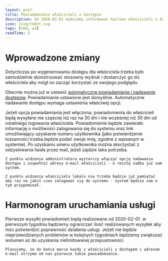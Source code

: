 ```yaml
---
layout: post
title: Powiadamianie właścicieli o dostępie
description: Od 2020-02-01 będziemy informować mailowo właścicieli o dostępie do ToMojDom.pl
icon: /svg/tmdnt.svg
tags: [tmd, w3]
readTime: 5
---
```


# Wprowadzone zmiany

Dotychczas po wygenerowaniu dostępu dla właściciela trzeba było samodzielnie skonstruować
stosowny wydruk i dostarczyć go do właściciela aby mógł on zacząć korzystać ze swojego podglądu.

Obecnie można już w ustawić [automatyczne powiadamianie i nadawanie dostępów](https://doc.weles3.pl/ogolne/podgladwlasciciela/Statystyki-logowania.html). Powiadamianie ustawione jest domyślnie. Automatyczne nadawanie dostępu wymaga ustawienia właściwej opcji.

Jeżeli opcja powiadamiania jest włączona, powiadomienia do właścicieli będą wysyłane nie częściej niż raz na 30 dni i nie wcześniej
niż 30 dni od ostatniego logowania właściciela. Powiadomienie będzie zawierało informację o możliwości zalogowania się do systemu
oraz link umożliwiający uzyskanie numeru użytkownika (jako potwierdzenie tożsamości trzeba będzie podać swoje imię, zgodne z wpisanym w systemie).
Po uzyskaniu umeru użytkownika można skorzystać z odzyskiwania hasła przez mail, jeżeli zajdzie taka potrzeba.

```Z punktu widzenia administratora wystarczy włączyć opcję nadawania dostępu i uzupełnić adresy e-mail właścicieli - o resztę zadba już sam system.```

```Z punktu widzenia właściciela lokalu nie trzeba będzie już pamiętać aby raz na jakiś czas zalogować się do systemu - system będzie sam o tym przypominał.```

# Harmonogram uruchamiania usługi

Pierwsze wysyłki powiadomień będą realizowane od 2020-02-01. w pierwszym tygodniu będziemy ograniczać ilość realizowanych wysyłek aby móc
potwierdzić poprawność działania usługi. Jeżeli nie będzie nieprzewidzianych problemów w kolejnych tygodniach będziemy zwiększać wolumen
aż do uzyskania nielimitowanej przepustowości.

```Planujemy, że do końca marca każdy z właścicieli z dostępem i adresem e-mail otrzyma od nas pierwsze takie powiadomienie.```